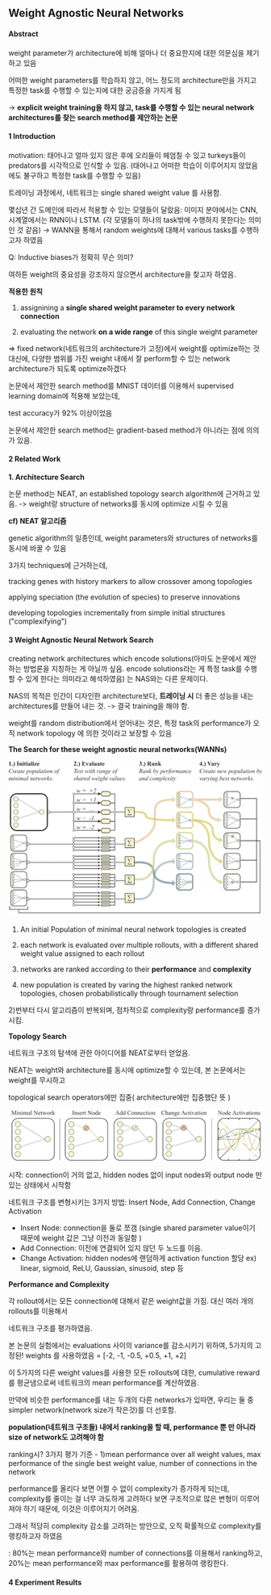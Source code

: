 ## Weight Agnostic Neural Networks  



#### Abstract 

weight parameter가 architecture에 비해 얼마나 더 중요한지에 대한 의문심을 제기하고 있음 

어떠한 weight parameters를 학습하지 않고, 어느 정도의 architecture만을 가지고 특정한 task를 수행할 수 있는지에 대한 궁금증을 가지게 됨  

-> __explicit weight training을 하지 않고, task를 수행할 수 있는 neural network architectures를 찾는 search method를 제안하는 논문__        



#### 1 Introduction    

motivation: 태어나고 얼마 있지 않은 후에 오리들이 헤엄칠 수 있고 turkeys들이 predators를 시각적으로 인식할 수 있음. (태어나고 어떠한 학습이 이루어지지 않았음에도 불구하고 특정한 task를 수행할 수 있음)    

트레이닝 과정에서, 네트워크는 single shared weight value 를 사용함.  

몇십년 간 도메인에 따라서 적용할 수 있는 모델들이 달랐음: 이미지 분야에서는 CNN, 시계열에서는 RNN이나 LSTM. (각 모델들이 하나의 task밖에 수행하지 못한다는 의미인 것 같음)   -> WANN을 통해서 random weights에 대해서 various tasks를 수행하고자 하였음    

Q: Inductive biases가 정확히 무슨 의미?   



여하튼 weight의 중요성을 강조하지 않으면서 architecture을 찾고자 하였음. 

__적용한 원칙__   

1) assignining a __single shared weight parameter to every network connection__       

2) evaluating the network __on a wide range__ of this single weight parameter       

=> fixed network(네트워크의 architecture가 고정)에서 weight를 optimize하는 것 대신에, 다양한 범위를 가진 weight 내에서 잘 perform할 수 있는 network architecture가 되도록 optimize하겠다   



논문에서 제안한 search method를 MNIST 데이터를 이용해서 supervised learning domain에 적용해 보았는데,

test accuracy가 92% 이상이었음    



논문에서 제안한  search method는 gradient-based method가 아니라는 점에 의의가 있음.    



#### 2 Related Work    



__1. Architecture Search__     

논문 method는 NEAT, an established topology search algorithm에 근거하고 있음. -> weight랑 structure of networks를 동시에 optimize 시킬 수 있음   

__cf) NEAT 알고리즘__  

genetic algorithm의 일종인데, weight parameters와 structures of networks를 동시에 바꿀 수 있음  

3가지 techniques에 근거하는데, 

tracking genes with history markers to allow crossover among topologies     

applying speciation (the evolution of species) to preserve innovations    

developing topologies incrementally from simple initial structures ("complexifying")  







#### 3 Weight Agnostic Neural Network Search  

creating network architectures which encode solutions(아마도 논문에서 제안하는 방법론을 지칭하는 게 아닐까 싶음. encode solutions라는 게 특정 task를 수행할 수 있게 한다는 의미라고 해석하였음) 는 NAS와는 다른 문제이다.   



NAS의 목적은 인간이 디자인한 architecture보다, __트레이닝 시__ 더 좋은 성능을 내는 architectures를 만들어 내는 것.  -> 결국 training을 해야 함.     



weight를 random distribution에서 얻어내는 것은, 특정 task의 performance가 오직 network topology 에 의한 것이라고 보장할 수 있음 





__The Search for these weight agnostic neural networks(WANNs)__    



![](image8.png)        

1) An initial Population of minimal neural network topologies is created

2) each network is evaluated over multiple rollouts, with a different shared weight value assigned to each rollout  

3) networks are ranked according to their __performance__  and __complexity__      

4) new population is created by varing the highest ranked network topologies, chosen probabilistically through tournament selection   



2)번부터 다시 알고리즘이 반복되며, 점차적으로 complexity랑 performance를 증가시킴.    



__Topology Search__   

네트워크 구조의 탐색에 관한 아이디어를 NEAT로부터 얻었음.   

NEAT는 weight와 architecture를 동시에 optimize할 수 있는데, 본 논문에서는 weight를 무시하고 

topological search operators에만 집중( architecture에만 집중했단 뜻 )    



![](image2.png)  



시작: connection이 거의 없고, hidden nodes 없이 input nodes와 output node 만 있는 상태에서 시작함   

네트워크 구조를 변형시키는 3가지 방법: Insert Node, Add Connection, Change Activation  

-  Insert Node: connection을 둘로 쪼갬 (single shared parameter value이기 때문에 weight 값은 그냥 이전과 동일함 )  
- Add Connection: 이전에 연결되어 있지 않던 두 노드를 이음.  
- Change Activation: hidden nodes에 랜덤하게 activation function 할당   ex) linear, sigmoid, ReLU, Gaussian, sinusoid, step 등   



__Performance and Complexity__   

각 rollout에서는 모든 connection에 대해서 같은 weight값을 가짐. 대신 여러 개의 rollouts를 이용해서

네트워크 구조를 평가하였음.  

본 논문의 실험에서는 evaluations 사이의 variance를 감소시키기 위하여, 5가지의 고정된! weights 를 사용하였음 = [-2, -1, -0.5, +0.5, +1, +2]   

이 5가지의 다른 weight values를 사용한 모든 rollouts에 대한, cumulative reward를 평균냄으로써 네트워크의 mean performance를 계산하였음.   



만약에 비슷한 performance를 내는 두개의 다른 networks가 있따면, 우리는 둘 중 simpler network(network size가 작은것)를 더 선호함.     

__population(네트워크 구조들) 내에서 ranking을 할 때, performance 뿐 만 아니라 size of network도 고려해야 함__     

ranking시? 3가지 평가 기준 - 1)mean performance over all weight values, max performance of the single best weight value, number of connections in the network    



performance를 올리다 보면 어쩔 수 없이 complexity가 증가하게 되는데, complexity를 줄이는 걸 너무 과도하게 고려하다 보면 구조적으로 많은 변형이 이루어져야 하기 때문에, 이것은 이루어지기 어려움.   

그래서 적당히 complexity 감소를 고려하는 방안으로, 오직 확률적으로 complexity를 랭킹하고자 하였음

: 80%는 mean performance와 number of connections를 이용해서 ranking하고, 20%는 mean performance와 max performance를 활용하여 랭킹한다.       



#### 4 Experiment Results       























